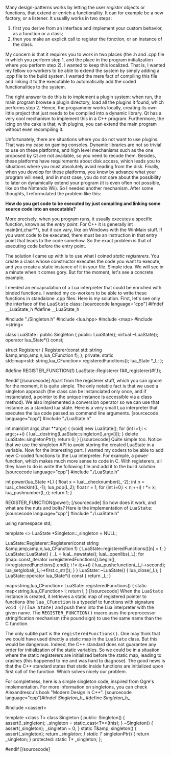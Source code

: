 Many design-patterns works by letting the user <em>register</em> objects or functions, that extend or enrich a functionality. It can for example be a new factory, or a listener. It usuallly works in two steps:
<ol>
  <li>first you derive from an interface and implement your custom behavior, as a function or a class;</li>
  <li>then you make an explicit call to register the fonction, or an instance of the class.</li>
</ol>
My concern is that it requires you to work in two places (the .h and .cpp file in which you perform step 1, and the place in the program initialization where you perform step 2). I wanted to keep this localized. That is, I wanted my fellow co-workers to be able to extend the system by simply adding a .cpp file to the build system. I wanted the mere fact of compiling this file and linking it to the executable to automatically add the coded functionalities to the system.

<!--more-->
The right answer to do this is to implement a plugin system: when run, the main program browse a plugin directory, load all the plugins it found, which performs step 2. Hence, the programmer works locally, creating its own little project that just needs to be compiled into a dynamic library. Qt has a very cool mechanism to implement this in a C++ program. Furthermore, the icing on the cake  is that, with plugins, you can extend the main program without even recompiling it.

Unfortunately, there are situations where you do not want to use plugins. That was my case on gaming consoles. Dynamic libraries are not so trivial to use on these platforms, and high level mechanisms such as the one proposed by Qt are not available, so you need to recode them. Besides, these platforms have requirements about disk access, which leads you to situations where you must absolutely avoid reading from the disk. Finally, when you develop for these platforms, you know by advance what your program will need, and in most case, you do not care about the possibility to later on dynamically extend your program (it is even often not possible, like on the Nintendo Wii). So I needed another mechanism. After some thoughts, I reformulated the problem like this:

<strong>How do you get code to be executed by just compiling and linking some source code into an executable?</strong>

More precisely, when you program runs, it usually executes a specific function, known as the <em>entry point</em>. For C++ it is generally int main(int,char**), but it can vary, like on Windows with the WinMain stuff. If you want code to be executed, there must be an instruction in that entry point that leads to the code somehow. So the exact problem  is that of executing code before the entry point.

The solution I came up with is to use what I coined <em>static registerers</em>. You create a class whose constructor executes the code you want to execute, and you create a static instance of it in your file. Simple idea. We will see in a minute when it comes gory. But for the moment, let's see a concrete example.

I needed an encapsulation of a Lua interpreter that could be enriched with binded functions. I wanted my co-workers to be able to write these functions in standalone .cpp files. Here is my solution. First, let's see only the interface of the <tt>LuaState</tt> class:
[sourcecode language="cpp"]
#ifndef __LuaState_h
#define __LuaState_h

#include &quot;./Singleton.h&quot;
#include &lt;lua.hpp&gt;
#include &lt;map&gt;
#include &lt;string&gt;

class LuaState : public Singleton
{
public:
  LuaState();
  virtual ~LuaState();
  operator lua_State*() const;

  struct Registerer
  {
    Registerer(const std::string &amp;amp;amp;amp;n,lua_CFunction f);
  };
private:
  static std::map&lt;std::string,lua_CFunction&gt;  registeredFunctions();
  lua_State *_L;
};

#define REGISTER_FUNCTION(f) LuaState::Registerer f##_registerer(#f,f);

#endif
[/sourcecode]
Apart from the registerer stuff, which you can ignore for the moment, it is quite simple. The only notable fact is that we used a singleton approach (the class can be instanciated only once, and if instanciated, a pointer to the unique instance is accessible via a class method). We also implemented a conversion operator so we can use that instance as a standard lua state. Here is a very small Lua interpreter that executes the lua code passed as command line arguments.
[sourcecode language="cpp"]
#include &quot;./LuaState.h&quot;

int main(int argc,char **argv)
{
  (void) new LuaState();
  for (int i=1;i &lt; argc;++i)
  {
    luaL_dostring(LuaState::singleton(),argv[i]);
  }
  delete LuaState::singletonPtr();
  return 0;
}
[/sourcecode]
Quite simple too. Notice that we use the singleton API to avoid storing the created LuaState in a variable. Now for the interesting part. I wanted my coders to be able to add new C-coded functions to the Lua interpreter. For example, a <tt>power</tt> function, which makes much more sense to code in C. With registerers, all they have to do is write the following file and add it to the build solution.
[sourcecode language="cpp"]
#include &quot;./LuaState.h&quot;

int power(lua_State *L)
{
  float x = luaL_checknumber(L,-2);
  int   n = luaL_checkint(L,-1);
  lua_pop(L,2);
  float r = 1;
  for (int i=0;i &lt; n;++i) r *= x;
  lua_pushnumber(L,r);
  return 1;
}

REGISTER_FUNCTION(power);
[/sourcecode]
So how does it work, and what are the nuts and bolts? Here is the implementation of <tt>LuaState</tt>:
[sourcecode language="cpp"]
#include &quot;./LuaState.h&quot;

using namespace std;

template &lt;&gt; LuaState *Singleton::_singleton = NULL;

LuaState::Registerer::Registerer(const string &amp;amp;amp;amp;n,lua_CFunction f)
{
  LuaState::registeredFunctions()[n] = f;
}
LuaState::LuaState()
{
  _L = luaL_newstate();
  luaL_openlibs(_L);
  for (map::const_iterator
      i=registeredFunctions().begin(),
      ii=registeredFunctions().end();
    i != ii;++i)
  {
    lua_pushcfunction(_L,i-&gt;second);
    lua_setglobal(_L,i-&gt;first.c_str());
  }
}
LuaState::~LuaState()
{
  lua_close(_L);
}
LuaState::operator lua_State*() const
{
  return _L;
}

map&lt;string,lua_CFunction&gt; LuaState::registeredFunctions()
{
  static map&lt;string,lua_CFunction&gt; l;
  return l;
}
[/sourcecode]
When the <tt>LuaState</tt> instance is created, it retrieves a static map of registered pointer to functions (the <tt>lua_CFunction</tt> is a typedef to functions with signature <tt>void (*)(lua_State*)</tt> and push them into the Lua interpreter with the given name. The <tt>REGISTER_FUNCTION()</tt> macro uses the preprocessor stringification mechanism (the pound sign) to use the same name than the C function.

The only subtle part is the <tt>registeredFunctions()</tt>. One may think that we could have used directly a static map in the <tt>LuaState</tt> class. But this would be dangerous. Indeed, the C++ standard does not guarantee any order for initialization of the static variables. So we could be in a situation where the static registerers are initialized before the static map, leading to crashes (this happened to me and was hard to diagnose). The good news is that the C++ standard states that static inside functions are initialized upon first call of the function. Which solves nicely our problem.

For completness, here is a simple singleton code, inspired from Ogre's implementation. For more information on singletons, you can check Alexandrescu's book "Modern Design in C++".
[sourcecode language="cpp"]#ifndef _Singleton_h__
#define _Singleton_h__

#include &lt;cassert&gt;

template &lt;class T&gt;  class Singleton
{
public:
  Singleton()
  {
      assert(!_singleton);
    _singleton = static_cast&lt;T*&gt;(this);
  }
  ~Singleton()
  {
    assert(_singleton);
    _singleton = 0;
  }
  static T&amp;amp; singleton()
  {
    assert(_singleton);
    return *_singleton;
  }
  static T* singletonPtr()
  {
    return _singleton;
  }
protected:
  static T* _singleton;
};

#endif
[/sourcecode]